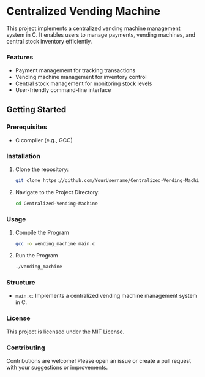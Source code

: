 # Centralized Vending Machine
This project implements a centralized vending machine management system in C. It enables users to manage payments, vending machines, and central stock inventory efficiently.

### Features
- Payment management for tracking transactions
- Vending machine management for inventory control
- Central stock management for monitoring stock levels
- User-friendly command-line interface

## Getting Started
### Prerequisites
- C compiler (e.g., GCC)

### Installation
1. Clone the repository:
   ```sh
   git clone https://github.com/YourUsername/Centralized-Vending-Machine.git

2. Navigate to the Project Directory:
   ```bash
   cd Centralized-Vending-Machine

### Usage
1. Compile the Program
   ```bash
   gcc -o vending_machine main.c

2. Run the Program
   ```sh
   ./vending_machine


### Structure
- `main.c`: Implements a centralized vending machine management system in C.

### License
This project is licensed under the MIT License.

### Contributing
Contributions are welcome! Please open an issue or create a pull request with your suggestions or improvements.

